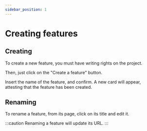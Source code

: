 ```yaml
---
sidebar_position: 1
---
```


# Creating features

## Creating

To create a new feature, you must have writing rights on the project.

Then, just click on the "Create a feature" button.

Insert the name of the feature, and confirm. A new card will appear, attesting that the feature has been created.

## Renaming

To rename a feature, from its page, click on its title and edit it.

:::caution
Renaming a feature will update its URL.
:::
